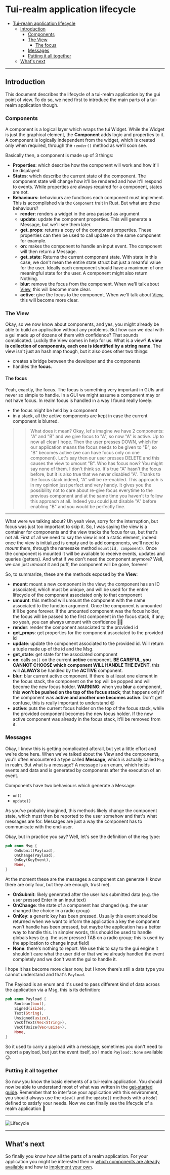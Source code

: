 # Tui-realm application lifecycle

- [Tui-realm application lifecycle](#tui-realm-application-lifecycle)
  - [Introduction](#introduction)
    - [Components](#components)
    - [The View](#the-view)
      - [The focus](#the-focus)
    - [Messages](#messages)
    - [Putting it all together](#putting-it-all-together)
  - [What's next](#whats-next)

---

## Introduction

This document describes the lifecycle of a tui-realm application by the gui point of view.
To do so, we need first to introduce the main parts of a tui-realm application though.

### Components

A component is a logical layer which wraps the tui Widget. While the Widget is just the graphical element, the **Component** adds logic and properties to it.
A component is logically independent from the widget, which is created only when required, through the `render()` method as we'll soon see.

Basically then, a component is made up of 3 things:

- **Properties**: which describe how the component will work and how it'll be displayed
- **States**: which describe the current state of the component. The component state will change how it'll be rendered and how it'll respond to events. While properties are always required for a component, states are not.
- **Behaviours**: behaviours are functions each component must implement. This is accomplished via the `Component` trait in Rust. But what are these behaviours?
  - **render**: renders a widget in the area passed as argument
  - **update**: update the component properties. This will generate a Message, but we'll see them later.
  - **get_props**: returns a copy of the component properties. These properties can then be used to call update on the same component for example.
  - **on**: makes the component to handle an input event. The component will then return a Message.
  - **get_state**: Returns the current component state. With state in this case, we don't mean the entire state struct but just a meanful value for the user. Ideally each component should have a maximum of one meaningful state for the user. A component might also return Nothing.
  - **blur**: remove the focus from the component. When we'll talk about [View](#the-view), this will become more clear.
  - **active**: give the focus to the component. When we'll talk about [View](#the-view), this will become more clear.

### The View

Okay, so we now know about components, and yes, you might already be able to build an application without any problems. But how can we deal with a gui made up of dozens of them with confidence? That sounds complicated. Luckily the View comes in help for us.
What is a view? **A view is collection of components, each one is identified by a string name**. The view isn't just an hash map though, but it also does other two things:

- creates a bridge between the developer and the components
- handles the **focus**.

#### The focus

Yeah, exactly, the focus. The focus is something very important in GUIs and never so simple to handle. In a GUI we might assume a component may or not have focus. In realm focus is handled in a way I found really lovely:

- the focus might be held by a component
- in a stack, all the active components are kept in case the current component is blurred.

>> What does it mean? Okay, let's imagine we have 2 components: "A" and "B" and we give focus to "A", so now "A" is active. Up to now all clear I hope. Then the user presses DOWN, which for our application means the focus needs to be given to "B", so "B" becomes active (we can have focus only on one component). Let's say then our user presses DELETE and this causes the view to umount "B". Who has focus now? You might say none of them. I don't think so. It's true "A" hasn't the focus before, but it is also true that we never disabled "A". Thanks to the focus stack indeed, "A" will be re-enabled. This approach is in my opinion just perfect and very handy. It gives you the possibility not to care about re-give focus everytime to the previous component and at the same time you haven't to follow this approach at all. Indeed you could just disable "A" before enabling "B" and you would be perfectly fine.

---

What were we talking about? Uh yeah view, sorry for the interruption, but focus was just too important to skip it. So, I was saying the view is a container for components and the view tracks the focus for us, but that's not all.
First of all we need to say the view is not a static element, indeed once the view is initialized is empty and to add components, we'll need to *mount* them, through the namesake method `mount(id, component)`. Once the component is mounted it will be available to receive events, updates and queries (getters). And what if we don't need the component anymore? Well, we can just *umount* it and puff, the component will be gone, forever!

So, to summarize, these are the methods exposed by the **View**:

- **mount**: mount a new component in the view; the component has an ID associated, which must be unique, and will be used for the entire lifecycle of the component associated only to that component
- **umount**: this method will umount the component with the name associated to the function argument. Once the component is umounted it'll be gone forever. If the umounted component was the focus holder, the focus will be passed to the first component in the focus stack, if any; so yeah, you can always umount with confidence 💪🏻
- **render**: render the component associated to the provided id
- **get_props**: get properties for the component associated to the provided id
- **update**: update the component associated to the provided id. Will return a tuple made up of the id and the Msg.
- **get_state**: get state for the associated component
- **on**: calls `on()` on the current **active** component. **BE CAREFUL, you CANNOT CHOOSE which component WILL HANDLE THE EVENT**, this will **ALWAYS** be handled by the **ACTIVE** component.
- **blur**: blur current active component. If there is at least one element in the focus stack, the component on the top will be popped and will become the new focus holder. **WARNING**: when you **blur** a component, this **won't be pushed on the top of the focus stack**; that happens only if the component was **active and another one becomes active**. Don't get confuse, this is really important to understand 😉
- **active**: puts the current focus holder on the top of the focus stack, while the provided component becomes the new focus holder. If the new active component was already in the focus stack, it'll be removed from it.

### Messages

Okay, I know this is getting complicated afterall, but yet a little effort and we're done here.
When we've talked about the View and the components, you'll often encountered a type called **Message**, which is actually called `Msg` in realm.
But what is a message? A message is an enum, which holds events and data and is generated by components after the execution of an event.

Components have two behaviours which generate a Message:

- `on()`
- `update()`

As you've probably imagined, this methods likely change the component state, which must then be reported to the user somehow and that's what messages are for. Messages are just a way the component has to communicate with the end-user.

Okay, but in practice you say?
Well, let's see the definition of the `Msg` type:

```rust
pub enum Msg {
    OnSubmit(Payload),
    OnChange(Payload),
    OnKey(KeyEvent),
    None,
}
```

At the moment these are the messages a component can generate (I know there are only four, but they are enough, trust me).

- **OnSubmit**: likely generated after the user has submitted data (e.g. the user pressed Enter in an input text)
- **OnChange**: the state of a component has changed (e.g. the user changed the choice in a radio group)
- **OnKey**: a generic key has been pressed. Usually this event should be returned when we want to inform the application a key the component won't handle has been pressed, but maybe the application has a better way to handle this. In simpler words, this should be used to handle globals keys (e.g. the user pressed TAB on a radio group; this is used by the application to change input field)
- **None**: there's nothing to report. We use this to say to the gui engine it shouldn't care what the user did or that we've already handled the event completely and we don't want the gui to handle it.

I hope it has become more clear now, but I know there's still a data type you cannot understand and that's `Payload`.

The Payload is an enum and it's used to pass different kind of data across the application via a Msg, this is its definition:

```rust
pub enum Payload {
    Boolean(bool),
    Signed(isize),
    Text(String),
    Unsigned(usize),
    VecOfText(Vec<String>),
    VecOfUsize(Vec<usize>),
    None,
}
```

So it used to carry a payload with a message; sometimes you don't need to report a payload, but just the event itself, so I made `Payload::None` available 😉.

### Putting it all together

So now you know the basic elements of a tui-realm application. You should now be able to understand most of what was written in the [get-started guide](get-started.md).
Remember that to interface your application with this environment, you should always use the `view()` and the `update()` methods with a `Model` defined to satisfy your needs.
Now we can finally see the lifecycle of a realm application 🦄

---

![Lifecycle](images/lifecycle.png)

---

## What's next

So finally you know how all the parts of a realm application. For your application you might be interested then in [which components are already available](std-components.md) and how to [implement your own](new-components.md).
